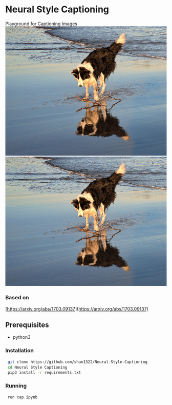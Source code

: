 # Neural Style Captioning
Playground for Captioning Images
![Input Image](test/example.jpg)
![Output Captiion](test/example.jpg)
### Based on
[https://arxiv.org/abs/1703.09137](https://arxiv.org/abs/1703.09137)
## Prerequisites
* python3
### Installation
```sh
 git clone https://github.com/shan1322/Neural-Style-Captioning
 cd Neural Style Captioning
 pip3 install -r requirements.txt
 ```
 ### Running
```sh
 run cap.ipynb
```
